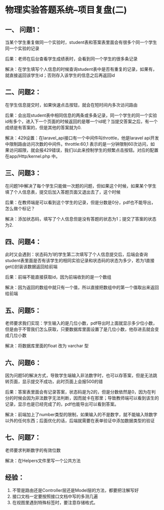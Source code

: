 # 物理实验答题系统–项目复盘(二)

## 一、 问题1：

当某个学生重复做同一个实验时，student表和答案表里面会有很多个同一个学生同一个实验的记录

后果：老师在后台查看学生成绩表时，会看到同一个学生的很多条记录

解决：在学生填写个人信息的时候查询student表中是否有重复的记录，如果有，就直接返回该学生id；否则存入该学生的信息之后再返回id

## 二、问题2：

在学生信息提交时，如果快速点击按钮，就会在短时间内多次访问路由

后果：会出现student表中相同信息的两条或多条记录，同一个学生的同一个实验id有多个，进入下一个页面的时候返回的是哪一个id呢？当提交答案之后，有一个成绩是有答案的，但是其他的答案就为0.

解决：429设置：在laravel_api接口有一个中间件叫throttle，他是laravel api开发中限制路由访问次数的中间件。throttle:60,1  表示的是一分钟限制60次访问，如果访问超限，就会报429错误，我们以此来控制学生的频繁点击按钮。对应的配置在app/Http/kernel.php 中。

## 三、问题3：

在问题1中解决了每个学生只能做一次题的问题，但如果这个时候，如果某个学生填了个人信息表，提交后加入答题页面又退出去了，这个时候

后果：在教师端是可以看到这个学生的记录，但是分数是0分，pdf也不能导出，怎么做个标记？

解决：添加状态码，填写了个人信息但是没有答题的状态为1；提交了答案的状态为2.

## 四、问题4：

此时又会遇到：状态码为1的学生第二次填写了个人信息提交后，后端会查询student表里面是否有该学生的相同实验记录和状态码的状态为多少，若为1直接get()封装该数据返回给前端

后果：前端不能直接获取id，因为前端收到的是一个数组

解决：因为返回的数组中就只有一个值，所以直接把数组中的第一个值取出来返回给前端

## 五、问题5：

老师要求我们实现：学生输入的是几位小数，pdf导出时上面就显示多少位小数，但是由于不管我们怎么获取，只要数据库里面设置了是几位小数，他存进去就会变成几位小数

解决：将数据库里面的float 改为 varchar 型

## 六、问题6：

因为问题5的解决方式，导致学生端输入非法数字时，也可以存答案，但是无法跳转页面，显示提交不成功，此时页面上会报500的错

后果：答案表里面会有记录答案，状态码是为2的，但是分数依然是0，因为在判分的时候会因为非法数字无法判断，因而就卡在那里；导致教师端可以看到该生的记录，显示也是已经完成了的，pdf也能导出可以看到答案。

解决：前端加上了number类型的限制，如果输入的不是数字，就不能输入除数字以外的任何东西；后面优化的话，后端就需要在表单验证中添加数据类型的验证

## 七、问题7：

老师要求判断数字的有效位数

解决：在Helpers文件里写一个公共方法

## 经验：

1. 不管是路由还是Controller层还是Model层的方法，都要把注解写好
2. 接口文档一定要按照接口文档中写的多测几遍
3. 在视图里遇到特殊标签时，要注意存储格式。